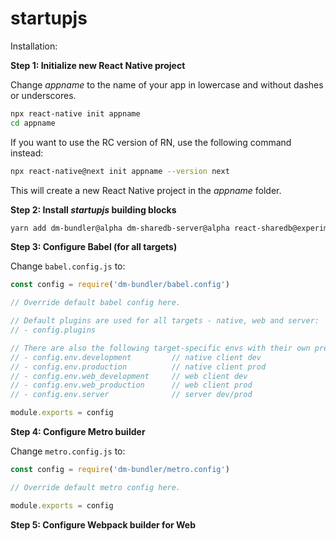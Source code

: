 # startupjs

Installation:

**Step 1: Initialize new React Native project**

Change *appname* to the name of your app in lowercase and without dashes or underscores.

```bash
npx react-native init appname
cd appname
```

If you want to use the RC version of RN, use the following command instead:

```bash
npx react-native@next init appname --version next
```

This will create a new React Native project in the *appname* folder.



**Step 2: Install *startupjs* building blocks**

```bash
yarn add dm-bundler@alpha dm-sharedb-server@alpha react-sharedb@experimental
```

**Step 3: Configure Babel (for all targets)**

Change `babel.config.js` to:

```js
const config = require('dm-bundler/babel.config')

// Override default babel config here.

// Default plugins are used for all targets - native, web and server:
// - config.plugins

// There are also the following target-specific envs with their own presets and plugins:
// - config.env.development         // native client dev
// - config.env.production          // native client prod
// - config.env.web_development     // web client dev
// - config.env.web_production      // web client prod
// - config.env.server              // server dev/prod

module.exports = config
```

**Step 4: Configure Metro builder**

Change `metro.config.js` to:

```js
const config = require('dm-bundler/metro.config')

// Override default metro config here.

module.exports = config
```

**Step 5: Configure Webpack builder for Web**
